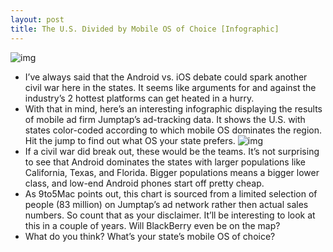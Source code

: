 ```yaml
---
layout: post
title: The U.S. Divided by Mobile OS of Choice [Infographic]
---
```

![img](http://media.idownloadblog.com/wp-content/uploads/2010/09/iOS-Android.jpg)
* I’ve always said that the Android vs. iOS debate could spark another civil war here in the states. It seems like arguments for and against the industry’s 2 hottest platforms can get heated in a hurry.
* With that in mind, here’s an interesting infographic displaying the results of mobile ad firm Jumptap’s ad-tracking data. It shows the U.S. with states color-coded according to which mobile OS dominates the region. Hit the jump to find out what OS your state prefers.
![img](http://media.idownloadblog.com/wp-content/uploads/2011/08/map-e1312569768519.png)
* If a civil war did break out, these would be the teams. It’s not surprising to see that Android dominates the states with larger populations like California, Texas, and Florida. Bigger populations means a bigger lower class, and low-end Android phones start off pretty cheap.
* As 9to5Mac points out, this chart is sourced from a limited selection of people (83 million) on Jumptap’s ad network rather then actual sales numbers. So count that as your disclaimer. It’ll be interesting to look at this in a couple of years. Will BlackBerry even be on the map?
* What do you think? What’s your state’s mobile OS of choice?

